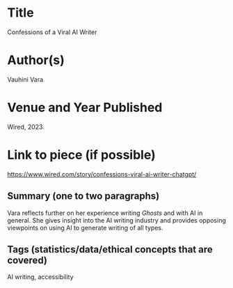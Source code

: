 # Title

Confessions of a Viral AI Writer

# Author(s)

Vauhini Vara

# Venue and Year Published

Wired, 2023

# Link to piece (if possible)

https://www.wired.com/story/confessions-viral-ai-writer-chatgpt/

## Summary (one to two paragraphs)

Vara reflects further on her experience writing _Ghosts_ and with AI in general. She gives insight into the AI writing industry and provides opposing viewpoints on using AI to generate writing of all types. 

## Tags (statistics/data/ethical concepts that are covered)

AI writing, accessibility 
